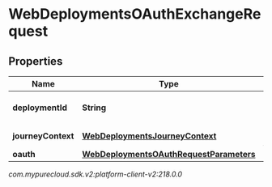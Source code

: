 # WebDeploymentsOAuthExchangeRequest


## Properties

| Name | Type | Description | Notes |
| ------------ | ------------- | ------------- | ------------- |
| **deploymentId** | **String** | The WebDeployment ID |  |
| **journeyContext** | [**WebDeploymentsJourneyContext**](WebDeploymentsJourneyContext) | A Customer journey context. |  [optional] |
| **oauth** | [**WebDeploymentsOAuthRequestParameters**](WebDeploymentsOAuthRequestParameters) |  |  [optional] |




_com.mypurecloud.sdk.v2:platform-client-v2:218.0.0_
